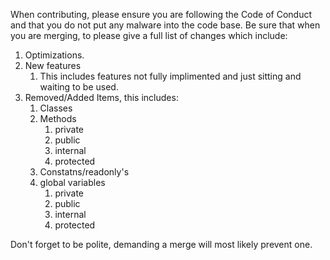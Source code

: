 When contributing, please ensure you are following the Code of Conduct and that you do not put any malware into the code base.
Be sure that when you are merging, to please give a full list of changes which include:

1. Optimizations.
1. New features
	1. This includes features not fully implimented and just sitting and waiting to be used.
1. Removed/Added Items, this includes:
	1. Classes
	1. Methods
		1. private
		1. public
		1. internal
		1. protected
	1. Constatns/readonly's
	1. global variables
		1. private
		1. public
		1. internal
		1. protected

Don't forget to be polite, demanding a merge will most likely prevent one.
